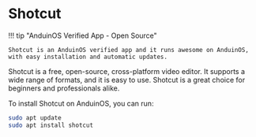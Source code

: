 # Shotcut

!!! tip "AnduinOS Verified App - Open Source"

    Shotcut is an AnduinOS verified app and it runs awesome on AnduinOS, with easy installation and automatic updates.

Shotcut is a free, open-source, cross-platform video editor. It supports a wide range of formats, and it is easy to use. Shotcut is a great choice for beginners and professionals alike.

To install Shotcut on AnduinOS, you can run:

```bash
sudo apt update
sudo apt install shotcut
```
